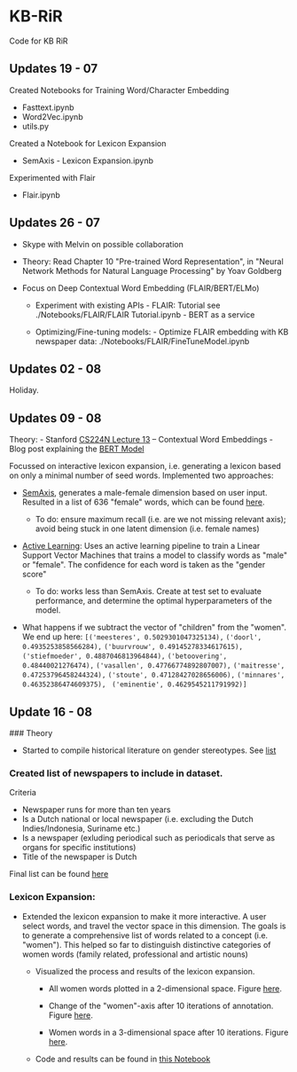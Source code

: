 # KB-RiR
Code for KB RiR

## Updates 19 - 07

Created Notebooks for Training Word/Character Embedding

- Fasttext.ipynb
- Word2Vec.ipynb
- utils.py

Created a Notebook for Lexicon Expansion

- SemAxis - Lexicon Expansion.ipynb

Experimented with Flair

- Flair.ipynb

## Updates 26 - 07

- Skype with Melvin on possible collaboration

- Theory: Read Chapter 10 "Pre-trained Word Representation", in "Neural Network Methods for Natural Language Processing" by Yoav Goldberg

- Focus on Deep Contextual Word Embedding (FLAIR/BERT/ELMo)
	- Experiment with existing APIs
			- FLAIR: Tutorial see ./Notebooks/FLAIR/FLAIR Tutorial.ipynb
			- BERT as a service 
			
	- Optimizing/Fine-tuning models:
			- Optimize FLAIR embedding with KB newspaper data: ./Notebooks/FLAIR/FineTuneModel.ipynb

## Updates 02 - 08

Holiday.

## Updates 09 - 08

Theory: 
     - Stanford [CS224N  Lecture 13](https://www.youtube.com/watch?v=S-CspeZ8FHc&feature=youtu.be) – Contextual Word Embeddings
    - Blog post explaining the [BERT Model](http://jalammar.github.io/illustrated-bert/)
    
Focussed on interactive lexicon expansion, i.e. generating a lexicon based on only a minimal number of seed words. Implemented two approaches:

- [SemAxis](https://github.com/kasparvonbeelen/KB-RiR/blob/master/Notebooks/LexiconExpansion/Interactive-Lexicon-Expansion-SemAxis.ipynb), generates a male-female dimension based on user input. Resulted in a list of 636 "female" words, which can be found [here](https://github.com/kasparvonbeelen/KB-RiR/blob/master/Notebooks/LexiconExpansion/result/female_lexicon.txt). 

	- To do: ensure maximum recall (i.e. are we not missing relevant axis); avoid being stuck in one latent dimension (i.e. female names)
				
- [Active Learning](https://github.com/kasparvonbeelen/KB-RiR/blob/master/Notebooks/LexiconExpansion/Interactive-Lexicon-Expansion-ActiveLearning.ipynb): Uses an active learning pipeline to train a Linear Support Vector Machines that trains a model to classify words as "male" or "female". The confidence for each word is taken as the "gender score"

	- To do: works less than SemAxis. Create at test set to evaluate performance, and determine the optimal hyperparameters of the model.
	
- What happens if we subtract the vector of "children" from the "women". We end up here:
`[('meesteres', 0.5029301047325134),`
 `('doorl', 0.4935253858566284),`
 `('buurvrouw', 0.49145278334617615),`
 `('stiefmoeder', 0.4887046813964844),`
 `('betoovering', 0.48440021276474),`
 `('vasallen', 0.47766774892807007),`
 `('maitresse', 0.47253796458244324),`
 `('stoute', 0.47128427028656006),`
 `('minnares', 0.46352386474609375),`
` ('eminentie', 0.4629545211791992)]`

## Update 16 - 08


### Theory

- Started to compile historical literature on gender stereotypes. See [list](Literatuur.md)
	
### Created list of newspapers to include in dataset. 

Criteria
- Newspaper runs for more than ten years
- Is a Dutch national or local newspaper (i.e. excluding the Dutch Indies/Indonesia, Suriname etc.)
- Is a newspaper (exluding periodical such as periodicals that serve as organs for specific institutions)
- Title of the newspaper is Dutch

Final list can be found [here](./rescources/Lijst_kranten_delpher_10jaar.xlsx)
	
### Lexicon Expansion:

- Extended the lexicon expansion to make it more interactive. A user select words, and travel the vector space in this dimension. The goals is to generate a comprehensive list of words related to a concept (i.e. "women"). This helped so far to distinguish distinctive categories of women words (family related, professional and artistic nouns)
	
	- Visualized the process and results of the lexicon expansion.
	
		- All women words plotted in a 2-dimensional space. Figure [here](./Notebooks/LexiconExpansion/fig/women_words_2d.png).
		
		- Change of the "women"-axis after 10 iterations of annotation. Figure [here](./Notebooks/LexiconExpansion/fig/semaxis_movemnt.png).
		
		- Women words in a 3-dimensional space after 10 iterations. Figure [here](./Notebooks/LexiconExpansion/fig/women_words_3d_iteration10.png).
		
	- Code and results can be found in [this Notebook](./Notebooks/LexiconExpansion/Interactive-Lexicon-Expansion-SemAxis-Vis.ipynb)
